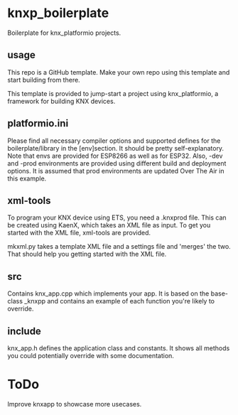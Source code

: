 # knxp_boilerplate
Boilerplate for knx_platformio projects.

## usage

This repo is a GitHub template. Make your own repo using this template and start building from there.

This template is provided to jump-start a project using knx_platformio, a framework for building KNX devices. 

## platformio.ini

Please find all necessary compiler options and supported defines for the boilerplate/library in the \[env\]section. It should be pretty self-explanatory. Note that envs are provided for ESP8266 as well as for ESP32. Also, -dev and -prod environments are provided using different build and deployment options. It is assumed that prod environments are updated Over The Air in this example.

## xml-tools

To program your KNX device using ETS, you need a .knxprod file. This can be created using KaenX, which takes an XML file as input. To get you started with the XML file, xml-tools are provided.

mkxml.py takes a template XML file and a settings file and 'merges' the two. That should help you getting started with the XML file.

## src

Contains knx_app.cpp which implements your app. It is based on the base-class _knxpp and contains an example of each function you're likely to override.

## include 

knx_app.h defines the application class and constants. It shows all methods you could potentially override with some documentation.

# ToDo

Improve knxapp to showcase more usecases.